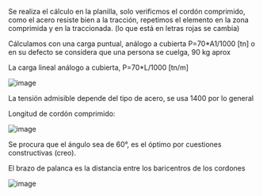 Se realiza el cálculo en la planilla, solo verificmos el cordón comprimido, como el acero resiste bien a la tracción, repetimos el elemento en la zona comprimida y en la traccionada. (lo que está en letras rojas se cambia)

Cálculamos con una carga puntual, análogo a cubierta P=70*A1/1000 [tn] o en su defecto se considera que una persona se cuelga, 90 kg aprox

La carga lineal análogo a cubierta, P=70*L/1000 [tn/m]

![image](https://github.com/miligalarza/FUNDAMENTA-ING/assets/143607366/30ff0b40-c208-43c2-94b4-7b3b93a36ca5)

La tensión admisible depende del tipo de acero, se usa 1400 por lo general

Longitud de cordón comprimido:

![image](https://github.com/miligalarza/FUNDAMENTA-ING/assets/143607366/b3fcff9a-6e2b-4bc5-895d-75fa5ee70c6f)

Se procura que el ángulo sea de 60°, es el óptimo por cuestiones constructivas (creo).

El brazo de palanca es la distancia entre los baricentros de los cordones 

![image](https://github.com/miligalarza/FUNDAMENTA-ING/assets/143607366/5afd3751-e8e7-40cf-896a-4dbc2ebd6ade)

